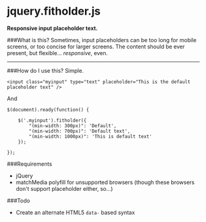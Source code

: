 jquery.fitholder.js
===================

**Responsive input placeholder text.**

###What is this?
Sometimes, input placeholders can be too long for mobile screens, or too concise for larger screens. The content should be ever present, but flexible... *responsive*, even.

***

###How do I use this?
Simple.

    <input class="myinput" type="text" placeholder="This is the default placeholder text" />
    
And

    $(document).ready(function() {    

        $('.myinput').fitholder({
            "(min-width: 300px)": 'Default',
            "(min-width: 700px)": 'Default text',
            "(min-width: 1000px)": 'This is default text'
        });
        
    });

###Requirements
- jQuery
- matchMedia polyfill for unsupported browsers (though these browsers don't support placeholder either, so...)

###Todo
- Create an alternate HTML5 `data-` based syntax
